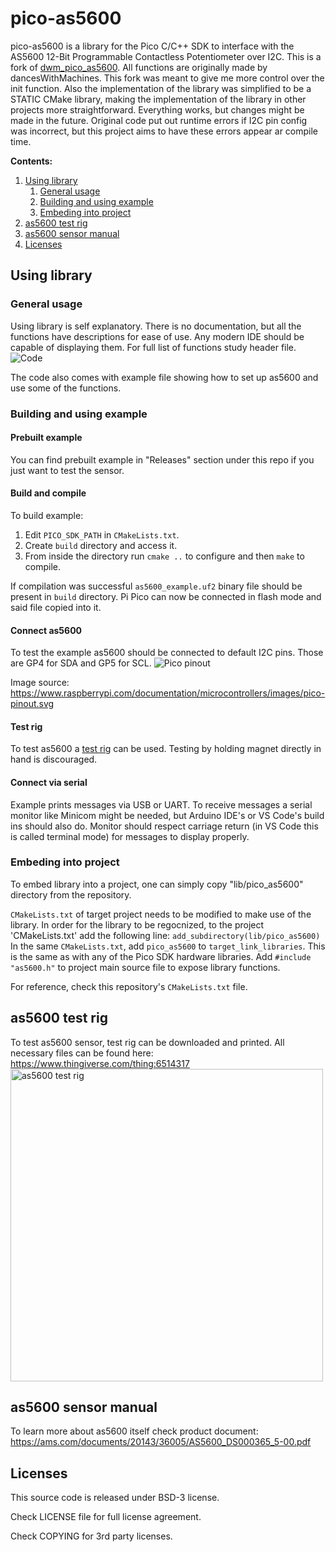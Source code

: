 # pico-as5600
pico-as5600 is a library for the Pico C/C++ SDK to interface with the AS5600 12-Bit Programmable Contactless Potentiometer over I2C. This is a fork of [dwm_pico_as5600](https://github.com/dancesWithMachines/dwm_pico_as5600/tree/main). All functions are originally made by dancesWithMachines. This fork was meant to give me more control over the init function. Also the implementation of the library was simplified to be a STATIC CMake library, making the implementation of the library in other projects more straightforward. Everything works, but changes might be made in the future. Original code put out runtime errors if I2C pin config was incorrect, but this project aims to have these errors appear ar compile time.

**Contents:**
1. [Using library](#using-library)
    1. [General usage](#general-usage)
    2. [Building and using example](#building-and-using-example)
    3. [Embeding into project](#embeding-into-project)
2. [as5600 test rig](#as5600-test-rig)
3. [as5600 sensor manual](#as5600-sensor-manual)
4. [Licenses](#licenses)

## Using library
### General usage
Using library is self explanatory. There is no documentation, but all the functions have descriptions for ease of use.
Any modern IDE should be capable of displaying them. For full list of functions study header file.
![Code](https://raw.githubusercontent.com/dancesWithMachines/dancesWithMachines.github.io/main/assets/COMMON/as5600_desc.gif)

The code also comes with example file showing how to set up as5600 and use some of the functions.
### Building and using example

#### Prebuilt example
You can find prebuilt example in "Releases" section under this repo if you just want to test the sensor.

#### Build and compile
To build example:
1. Edit `PICO_SDK_PATH` in `CMakeLists.txt`.
2. Create `build` directory and access it.
3. From inside the directory run `cmake ..` to configure and then `make` to compile.

If compilation was successful `as5600_example.uf2` binary file should be present in `build` directory.
Pi Pico can now be connected in flash mode and said file copied into it.

#### Connect as5600
To test the example as5600 should be connected to default I2C pins. Those are GP4 for SDA and GP5 for SCL.
![Pico pinout](https://www.raspberrypi.com/documentation/microcontrollers/images/pico-pinout.svg)

Image source: https://www.raspberrypi.com/documentation/microcontrollers/images/pico-pinout.svg

#### Test rig
To test as5600 a [test rig](#test-rig) can be used. Testing by holding magnet directly in hand is discouraged.

#### Connect via serial
Example prints messages via USB or UART. To receive messages a serial monitor like Minicom might be needed, but Arduino IDE's or VS Code's build ins should also do. Monitor should respect carriage return (in VS Code this is called terminal mode) for messages to display properly.

### Embeding into project
To embed library into a project, one can simply copy "lib/pico_as5600" directory from the repository.

`CMakeLists.txt` of target project needs to be modified to make use of the library.
In order for the library to be regocnized, to the project 'CMakeLists.txt' add the following line:
`add_subdirectory(lib/pico_as5600)`
In the same `CMakeLists.txt`, add `pico_as5600` to `target_link_libraries`. This is the same as with any of the Pico SDK hardware libraries.
Add `#include "as5600.h"` to project main source file to expose library functions.

For reference, check this repository's `CMakeLists.txt` file.

## as5600 test rig
To test as5600 sensor, test rig can be downloaded and printed.
All necessary files can be found here: https://www.thingiverse.com/thing:6514317
</br>
<img src="https://cdn.thingiverse.com/assets/cd/a7/b5/5d/99/large_display_bc6184bf-d4ba-4be4-8b54-91f652e296c1.jpg" alt="as5600 test rig" width="500">

## as5600 sensor manual
To learn more about as5600 itself check product document: https://ams.com/documents/20143/36005/AS5600_DS000365_5-00.pdf
## Licenses
This source code is released under BSD-3 license.

Check LICENSE file for full license agreement.

Check COPYING for 3rd party licenses.